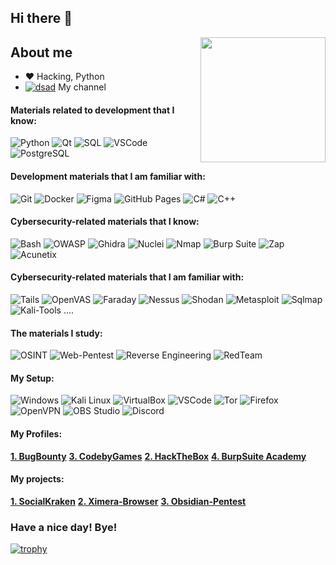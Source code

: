 ## Hi there 👋

<img align='right' src='https://user-images.githubusercontent.com/5713670/87202985-820dcb80-c2b6-11ea-9f56-7ec461c497c3.gif' width='200"'>

## About me
- :heart: Hacking, Python
- [![dsad](https://cdn-icons-png.flaticon.com/16/1384/1384060.png)](https://www.youtube.com/channel/UCVrl2OQJrimaaRQV8olYi1w) My channel

 #### Materials related to development that I know:
 <p>
  <img alt="Python" src="https://img.shields.io/badge/Python-14354C.svg?style=flat-square&logo=python&logoColor=white"/>
  <img alt="Qt" src="https://img.shields.io/badge/Qt-%23217346.svg?style=flat-square&logo=Qt&logoColor=white" />
  <img alt="SQL" src="https://custom-icon-badges.herokuapp.com/badge/SQL-025E8C.svg?style=flat-square&logo=database&logoColor=white"/>
  <img alt="VSCode" src="https://img.shields.io/badge/Visual_Studio_Code-0078D4?style=flat-square&logo=visual%20studio%20code&logoColor=white" />
  <img alt="PostgreSQL" src="https://img.shields.io/badge/postgres-%23316192.svg?style=flat-square&logo=postgresql&logoColor=white" />
</p>


#### Development materials that I am familiar with:
  <p>
   <img alt="Git" src="https://img.shields.io/badge/Git-F05032?style=flat-square&logo=git&logoColor=white" />
   <img alt="Docker" src="https://img.shields.io/badge/-Docker-46a2f1?style=flat-square&logo=docker&logoColor=white" />
   <img alt="Figma" src="https://img.shields.io/badge/figma-%23F24E1E.svg?style=flat-square&logo=figma&logoColor=white"/>
   <img alt="GitHub Pages" src="https://img.shields.io/badge/GitHub%20Pages-327FC7.svg?style=flat-square&logo=github&logoColor=white"/>
   <img alt="C#" src="https://img.shields.io/badge/c%23-%23239120.svg?style=flat-square&logo=c-sharp&logoColor=white"/>
   <img alt="C++" src="https://img.shields.io/badge/c++-%2300599C.svg?style=flat-square&logo=c%2B%2B&logoColor=white"/>
 </p>
 
 #### Cybersecurity-related materials that I know:
  <p>
    <img alt="Bash" src="https://img.shields.io/badge/Bash-121011.svg?logo=gnu-bash&logoColor=white"/>
    <img alt="OWASP" src="https://img.shields.io/badge/-OWASP-red.svg?logo=owasp&logoColor=white"/>
    <img src="https://img.shields.io/badge/Ghidra-FF4500?style=flat-square" alt="Ghidra" />
    <img src="https://img.shields.io/badge/Nuclei-B0C4DE?style=flat-square" alt="Nuclei" />
    <img alt="Nmap" src="https://img.shields.io/badge/-Nmap-75D5D5.svg?logo=nmap&logoColor=white"/>
    <img src="https://img.shields.io/badge/Burp%20Suite-FF7F50?style=flat-square" alt="Burp Suite" />
    <img alt="Zap" src="https://img.shields.io/badge/-Zap-078F5F.svg?logo=zap&logoColor=white"/>
    <img alt="Acunetix" src="https://img.shields.io/badge/-Acunetix-0074C7.svg?style=flat-square&logo=acunetix&logoColor=white"/>
  </p>

 #### Cybersecurity-related materials that I am familiar with:
 <p>
  <img alt="Tails" src="https://img.shields.io/badge/Tails%20-56347C?&style=flat-square&logo=tails&logoColor=white">
  <img alt="OpenVAS" src="https://img.shields.io/badge/-OpenVAS-945B00.svg?logo=openvas&logoColor=white"/>
  <img alt="Faraday" src="https://img.shields.io/badge/Faraday-blue?style=flat&logo=Faraday&logoColor=black"/>
  <img alt="Nessus" src="https://img.shields.io/badge/-Nessus-894B00.svg?logo=nessus&logoColor=white"/>
  <img alt="Shodan" src="https://img.shields.io/badge/-Shodan-796E00.svg?logo=shodan&logoColor=white"/>
  <img src="https://img.shields.io/badge/Metasploit-4682B4?style=flat-square" alt="Metasploit" />
  <img alt="Sqlmap" src="https://img.shields.io/badge/-Sqlmap-048A00.svg?logo=sqlmap&logoColor=white"/>
  <img src="https://img.shields.io/badge/Kali--Tools%20....-4682B4?style=flat-square" alt="Kali-Tools ...." />
  
 </p>

  #### The materials I study:
<p>
  <img src="https://img.shields.io/badge/OSINT-2E8B57?style=flat-square" alt="OSINT" />
 <img src="https://img.shields.io/badge/Web--Pentest-4682B4?style=flat-square" alt="Web-Pentest" />
  <img src="https://img.shields.io/badge/Reverse%20Engineering-9370DB?style=flat-square" alt="Reverse Engineering" />
  <img src="https://img.shields.io/badge/RedTeam-DC143C?style=flat-square" alt="RedTeam" />
</p>

 #### My Setup:
 <p>
    <img alt="Windows" src="https://img.shields.io/badge/-Windows-86C8F5.svg?style=flat-square&logo=windows&logoColor=white">
    <img alt="Kali Linux" src="https://img.shields.io/badge/-Kali%20Linux-764ABC.svg?style=flat-square&logo=kali-linux&logoColor=white">
    <img alt="VirtualBox" src="https://img.shields.io/badge/-VirtualBox-008444.svg?style=flat-square&logo=virtualbox&logoColor=white">
    <img alt="VSCode" src="https://img.shields.io/badge/Visual_Studio_Code-0078D4?style=flat-square&logo=visual%20studio%20code&logoColor=white" />
    <img alt="Tor" src="https://img.shields.io/badge/Tor-7D4698?style=flat-square&logo=Tor-Browser&logoColor=white">
    <img alt="Firefox" src="https://img.shields.io/badge/-Firefox-0097E0.svg?style=flat-square&logo=firefox&logoColor=white">
    <img alt="OpenVPN" src="https://img.shields.io/badge/-OpenVPN-9787E0.svg?style=flat-square&logo=openvpn&logoColor=white">
    <img alt="OBS Studio" src="https://img.shields.io/badge/-OBS%20Studio-FF8A00.svg?style=flat-square&logo=obs-studio&logoColor=white">
    <img alt="Discord" src="https://img.shields.io/badge/Discord-%235865F2.svg?style=flat-square&logo=discord&logoColor=white">
 </p>
 
 #### My Profiles:
  [**1. BugBounty**](https://standoff365.com/profile/0xHaskar/)
  [**3. CodebyGames**](https://codeby.games/users/0xHaskar)
  [**2. HackTheBox**](https://app.hackthebox.com/profile/277975)
  [**4. BurpSuite Academy**](https://dino-chrome.com/)
 
 #### My projects:
  [**1. SocialKraken**](https://github.com/0xHaskar/SocialKraken)
  [**2. Ximera-Browser**](https://github.com/0xHaskar/Ximera-Browser)
  [**3. Obsidian-Pentest**](https://github.com/0xHaskar/Obsidian-Pentest)

### Have a nice day! Bye!
 [![trophy](https://github-profile-trophy.vercel.app/?username=0xHaskar&theme=dracula)](https://github/0xHaskar/)
